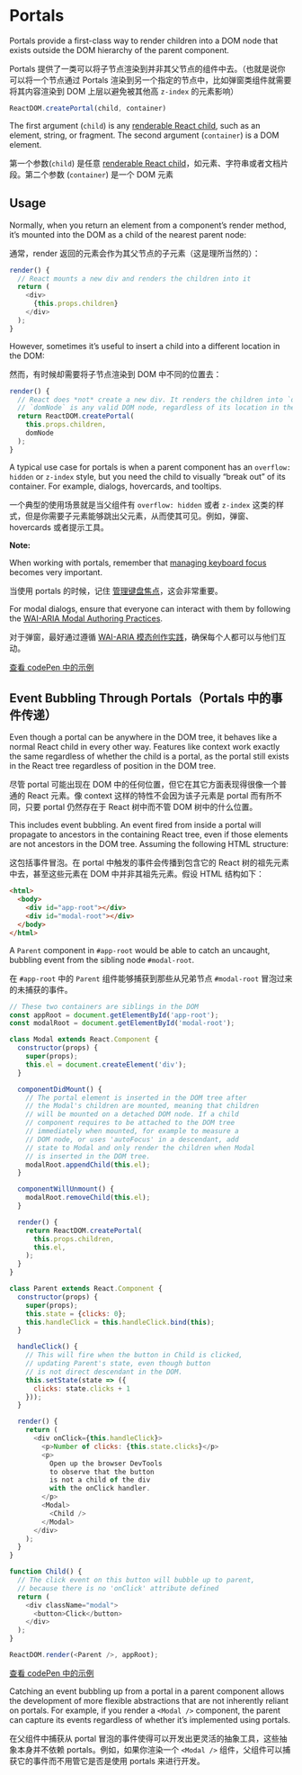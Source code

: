 # Portals

Portals provide a first-class way to render children into a DOM node that exists outside the DOM hierarchy of the parent component.

Portals 提供了一类可以将子节点渲染到并非其父节点的组件中去。（也就是说你可以将一个节点通过 Portals 渲染到另一个指定的节点中，比如弹窗类组件就需要将其内容渲染到 DOM 上层以避免被其他高 `z-index` 的元素影响）

```js
ReactDOM.createPortal(child, container)
```

The first argument (`child`) is any [renderable React child](https://reactjs.org/docs/react-component.html#render), such as an element, string, or fragment. The second argument (`container`) is a DOM element.

第一个参数(`child`) 是任意 [renderable React child](https://reactjs.org/docs/react-component.html#render)，如元素、字符串或者文档片段。第二个参数 (`container`) 是一个 DOM 元素

## Usage

Normally, when you return an element from a component’s render method, it’s mounted into the DOM as a child of the nearest parent node:

通常，render 返回的元素会作为其父节点的子元素（这是理所当然的）：

```js
render() {
  // React mounts a new div and renders the children into it
  return (
    <div>
      {this.props.children}
    </div>
  );
}
```

However, sometimes it’s useful to insert a child into a different location in the DOM:

然而，有时候却需要将子节点渲染到 DOM 中不同的位置去：

```js
render() {
  // React does *not* create a new div. It renders the children into `domNode`.
  // `domNode` is any valid DOM node, regardless of its location in the DOM.
  return ReactDOM.createPortal(
    this.props.children,
    domNode
  );
}
```

A typical use case for portals is when a parent component has an `overflow: hidden` or `z-index` style, but you need the child to visually “break out” of its container. For example, dialogs, hovercards, and tooltips.

一个典型的使用场景就是当父组件有 `overflow: hidden` 或者 `z-index` 这类的样式，但是你需要子元素能够跳出父元素，从而使其可见。例如，弹窗、hovercards 或者提示工具。

**Note:**

When working with portals, remember that [managing keyboard focus](https://reactjs.org/docs/accessibility.html#programmatically-managing-focus) becomes very important.

当使用 portals 的时候，记住 [管理键盘焦点](https://reactjs.org/docs/accessibility.html#programmatically-managing-focus)，这会非常重要。

For modal dialogs, ensure that everyone can interact with them by following the [WAI-ARIA Modal Authoring Practices](https://www.w3.org/TR/wai-aria-practices-1.1/#dialog_modal).

对于弹窗，最好通过遵循 [WAI-ARIA 模态创作实践](https://www.w3.org/TR/wai-aria-practices-1.1/#dialog_modal)，确保每个人都可以与他们互动。

[查看 codePen 中的示例](https://codepen.io/gaearon/pen/yzMaBd)

## Event Bubbling Through Portals（Portals 中的事件传递）

Even though a portal can be anywhere in the DOM tree, it behaves like a normal React child in every other way. Features like context work exactly the same regardless of whether the child is a portal, as the portal still exists in the React tree regardless of position in the DOM tree.

尽管 portal 可能出现在 DOM 中的任何位置，但它在其它方面表现得很像一个普通的 React 元素。像 context 这样的特性不会因为该子元素是 portal 而有所不同，只要 portal 仍然存在于 React 树中而不管 DOM 树中的什么位置。

This includes event bubbling. An event fired from inside a portal will propagate to ancestors in the containing React tree, even if those elements are not ancestors in the DOM tree. Assuming the following HTML structure:

这包括事件冒泡。在 portal 中触发的事件会传播到包含它的 React 树的祖先元素中去，甚至这些元素在 DOM 中并非其祖先元素。假设 HTML 结构如下：

```html
<html>
  <body>
    <div id="app-root"></div>
    <div id="modal-root"></div>
  </body>
</html>
```

A `Parent` component in `#app-root` would be able to catch an uncaught, bubbling event from the sibling node `#modal-root`.

在 `#app-root` 中的 `Parent` 组件能够捕获到那些从兄弟节点 `#modal-root` 冒泡过来的未捕获的事件。

```js
// These two containers are siblings in the DOM
const appRoot = document.getElementById('app-root');
const modalRoot = document.getElementById('modal-root');

class Modal extends React.Component {
  constructor(props) {
    super(props);
    this.el = document.createElement('div');
  }

  componentDidMount() {
    // The portal element is inserted in the DOM tree after
    // the Modal's children are mounted, meaning that children
    // will be mounted on a detached DOM node. If a child
    // component requires to be attached to the DOM tree
    // immediately when mounted, for example to measure a
    // DOM node, or uses 'autoFocus' in a descendant, add
    // state to Modal and only render the children when Modal
    // is inserted in the DOM tree.
    modalRoot.appendChild(this.el);
  }

  componentWillUnmount() {
    modalRoot.removeChild(this.el);
  }

  render() {
    return ReactDOM.createPortal(
      this.props.children,
      this.el,
    );
  }
}

class Parent extends React.Component {
  constructor(props) {
    super(props);
    this.state = {clicks: 0};
    this.handleClick = this.handleClick.bind(this);
  }

  handleClick() {
    // This will fire when the button in Child is clicked,
    // updating Parent's state, even though button
    // is not direct descendant in the DOM.
    this.setState(state => ({
      clicks: state.clicks + 1
    }));
  }

  render() {
    return (
      <div onClick={this.handleClick}>
        <p>Number of clicks: {this.state.clicks}</p>
        <p>
          Open up the browser DevTools
          to observe that the button
          is not a child of the div
          with the onClick handler.
        </p>
        <Modal>
          <Child />
        </Modal>
      </div>
    );
  }
}

function Child() {
  // The click event on this button will bubble up to parent,
  // because there is no 'onClick' attribute defined
  return (
    <div className="modal">
      <button>Click</button>
    </div>
  );
}

ReactDOM.render(<Parent />, appRoot);
```

[查看 codePen 中的示例](https://codepen.io/gaearon/pen/jGBWpE)

Catching an event bubbling up from a portal in a parent component allows the development of more flexible abstractions that are not inherently reliant on portals. For example, if you render a `<Modal />` component, the parent can capture its events regardless of whether it’s implemented using portals.

在父组件中捕获从 portal 冒泡的事件使得可以开发出更灵活的抽象工具，这些抽象本身并不依赖 portals。例如，如果你渲染一个 `<Modal />` 组件，父组件可以捕获它的事件而不用管它是否是使用 portals 来进行开发。

